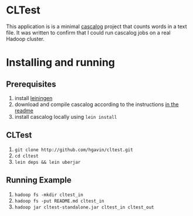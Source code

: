 CLTest
======

This application is is a minimal
[cascalog](http://github.com/nathanmarz/cascalog) project that  counts
words in a text file.  It was written to confirm that I could run
cascalog jobs on a real Hadoop cluster.


Installing and running
======================

Prerequisites
-------------

1. install [leiningen](http://github.com/technomancy/leiningen)
1. download and compile cascalog according to the instructions [in the
readme](http://github.com/nathanmarz/cascalog)
1. install cascalog locally using `lein install`

CLTest
------

1. `git clone http://github.com/hgavin/cltest.git`
1. `cd cltest`
1. `lein deps && lein uberjar`

Running Example
---------------
1. `hadoop fs -mkdir cltest_in`
1. `hadoop fs -put README.md cltest_in`
1. `hadoop jar cltest-standalone.jar cltest_in cltest_out`
